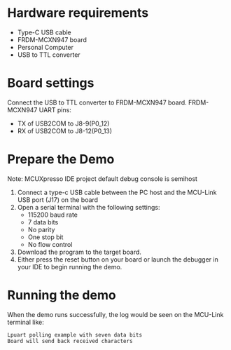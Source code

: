 Hardware requirements
=====================
- Type-C USB cable
- FRDM-MCXN947 board
- Personal Computer
- USB to TTL converter

Board settings
============
Connect the USB to TTL converter to FRDM-MCXN947 board.
FRDM-MCXN947 UART pins:
- TX of USB2COM to J8-9(P0_12)
- RX of USB2COM to J8-12(P0_13)

Prepare the Demo
===============
Note: MCUXpresso IDE project default debug console is semihost
1. Connect a type-c USB cable between the PC host and the MCU-Link USB port (J17) on the board
2.  Open a serial terminal with the following settings:
    - 115200 baud rate
    - 7 data bits
    - No parity
    - One stop bit
    - No flow control
3. Download the program to the target board.
4. Either press the reset button on your board or launch the debugger in your IDE to begin running the demo.

Running the demo
================
When the demo runs successfully, the log would be seen on the MCU-Link terminal like:
~~~~~~~~~~~~~~~~~~~~~~~~~~~~~~~~~~~~~~~~~
Lpuart polling example with seven data bits
Board will send back received characters
~~~~~~~~~~~~~~~~~~~~~~~~~~~~~~~~~~~~~~~~~